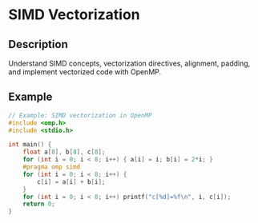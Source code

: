 # SIMD Vectorization

## Description
Understand SIMD concepts, vectorization directives, alignment, padding, and implement vectorized code with OpenMP.

## Example
```c
// Example: SIMD vectorization in OpenMP
#include <omp.h>
#include <stdio.h>

int main() {
    float a[8], b[8], c[8];
    for (int i = 0; i < 8; i++) { a[i] = i; b[i] = 2*i; }
    #pragma omp simd
    for (int i = 0; i < 8; i++) {
        c[i] = a[i] + b[i];
    }
    for (int i = 0; i < 8; i++) printf("c[%d]=%f\n", i, c[i]);
    return 0;
}
```
